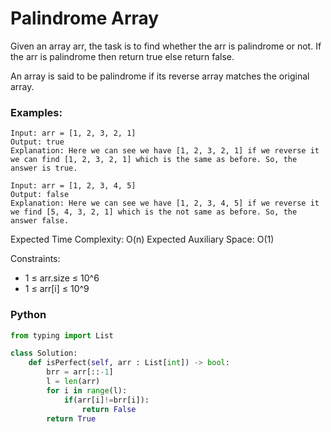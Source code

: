 # Palindrome Array

Given an array arr, the task is to find whether the arr is palindrome or not. If the arr is palindrome then return true else return false.

An array is said to be palindrome if its reverse array matches the original array.

### Examples:
```
Input: arr = [1, 2, 3, 2, 1]
Output: true
Explanation: Here we can see we have [1, 2, 3, 2, 1] if we reverse it we can find [1, 2, 3, 2, 1] which is the same as before. So, the answer is true.
```
```
Input: arr = [1, 2, 3, 4, 5]
Output: false
Explanation: Here we can see we have [1, 2, 3, 4, 5] if we reverse it we find [5, 4, 3, 2, 1] which is the not same as before. So, the answer false.
```

Expected Time Complexity: O(n)
Expected Auxiliary Space: O(1)

Constraints:
 - 1 ≤ arr.size ≤ 10^6
 - 1 ≤ arr[i] ≤ 10^9

### Python
```py
from typing import List

class Solution:
    def isPerfect(self, arr : List[int]) -> bool:
        brr = arr[::-1]
        l = len(arr)
        for i in range(l):
            if(arr[i]!=brr[i]):
                return False
        return True
```
